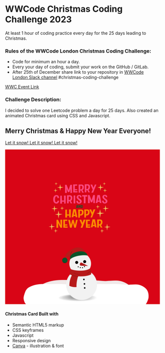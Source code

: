# WWCode Christmas Coding Challenge 2023

At least 1 hour of coding practice every day for the 25 days leading to Christmas.

### Rules of the WWCode London Christmas Coding Challenge:

- Code for minimum an hour a day.
- Every your day of coding, submit your work on the GitHub / GitLab.
- After 25th of December share link to your repository in [WWCode London Slack channel](https://wwcodelondon.slack.com/join/shared_invite/enQtNjgwNjc4Nzk1MTQxLTU0NjkwMDBkYWIwZjVmYzBjZDkzMzJiM2YyYzU1ODdhZDM3YzU2ZjMyNzE4NWZhNTE0YTRlZGU5NmI1NTkwMDY#/shared-invite/email) #christmas-coding-challenge

[WWC Event Link](https://www.meetup.com/women-who-code-london/events/297263928/)

### Challenge Description:

I decided to solve one Leetcode problem a day for 25 days. Also created an animated Christmas card using CSS and Javascript.

## Merry Christmas & Happy New Year Everyone!

[Let it snow! Let it snow! Let it snow!](https://ushisha.github.io/christmas-coding-challenge2023/)

![](./christmas_card/christmas.png)

#### Christmas Card Built with

- Semantic HTML5 markup
- CSS keyframes
- Javascript
- Responsive design
- [Canva](https://www.canva.com/) - illustration & font
